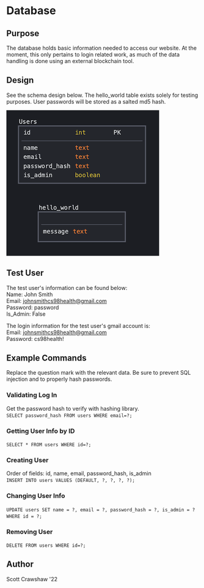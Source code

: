 # Database

## Purpose
The database holds basic information needed to access our website. At the moment, this only pertains to login related work, as much of the data handling is done using an external blockchain tool.

## Design
See the schema design below. The hello_world table exists solely for testing purposes. User passwords will be stored as a salted md5 hash.  
  
![Gif](database_schema.png)

## Test User
The test user's information can be found below:  
Name: John Smith  
Email: johnsmithcs98health@gmail.com  
Password: password  
Is_Admin: False  
  
  
The login information for the test user's gmail account is:  
Email: johnsmithcs98health@gmail.com  
Password: cs98health!

## Example Commands
Replace the question mark with the relevant data. Be sure to prevent SQL injection and to properly hash passwords.

### Validating Log In
Get the password hash to verify with hashing library.  
`SELECT password_hash FROM users WHERE email=?;`

### Getting User Info by ID
`SELECT * FROM users WHERE id=?;`

### Creating User
Order of fields: id, name, email, password_hash, is_admin  
`INSERT INTO users VALUES (DEFAULT, ?, ?, ?, ?);`

### Changing User Info
`UPDATE users SET name = ?, email = ?, password_hash = ?, is_admin = ? WHERE id = ?;`

### Removing User
`DELETE FROM users WHERE id=?;`

## Author
Scott Crawshaw '22
